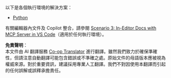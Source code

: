 <!--
CO_OP_TRANSLATOR_METADATA:
{
  "original_hash": "c8c1a74c74f6c2d42d511daf12d0b6c5",
  "translation_date": "2025-07-14T06:32:21+00:00",
  "source_file": "09-CaseStudy/docs-mcp/solution/README.md",
  "language_code": "hk"
}
-->
以下是各個執行環境的解決方案：
- [Python](./python/README.md)

有關編輯器內文件及 Copilot 整合，請參閱 [Scenario 3: In-Editor Docs with MCP Server in VS Code](./scenario3/README.md)（適用於任何執行環境）。

**免責聲明**：  
本文件由 AI 翻譯服務 [Co-op Translator](https://github.com/Azure/co-op-translator) 進行翻譯。雖然我們致力於確保準確性，但請注意自動翻譯可能包含錯誤或不準確之處。原始文件的母語版本應被視為權威來源。對於重要資訊，建議採用專業人工翻譯。我們不對因使用本翻譯而引起的任何誤解或誤釋承擔責任。